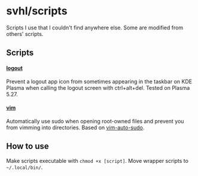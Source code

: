 # svhl/scripts

Scripts I use that I couldn't find anywhere else. Some are modified from others' scripts.

## Scripts

#### [logout](https://github.com/svhl/scripts/tree/main/logout.sh)
Prevent a logout app icon from sometimes appearing in the taskbar on KDE Plasma when calling the logout screen with ctrl+alt+del. Tested on Plasma 5.27.

#### [vim](https://github.com/svhl/scripts/tree/main/vim)

Automatically use sudo when opening root-owned files and prevent you from vimming into directories. Based on [vim-auto-sudo](https://github.com/n3b0j5a/vim-auto-sudo).

## How to use

Make scripts executable with `chmod +x [script]`. Move wrapper scripts to `~/.local/bin/`. 
